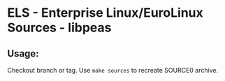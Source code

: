 # ELS - Enterprise Linux/EuroLinux Sources - libpeas
 
## Usage:
  Checkout branch or tag. Use `make sources` to recreate  SOURCE0 archive.
